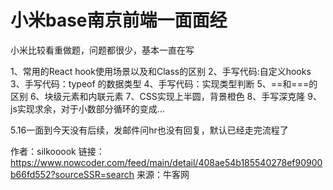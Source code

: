 # 小米base南京前端一面面经

小米比较看重做题，问题都很少，基本一直在写

1、常用的React hook使用场景以及和Class的区别
2、手写代码:自定义hooks
3、手写代码：typeof 的数据类型
4、手写代码：实现类型判断
5、==和===的区别
6、块级元素和内联元素
7、CSS实现上半圆，背景橙色
8、手写深克隆
9、js实现求余，对于小数部分循环的变成...

5.16一面到今天没有后续，发邮件问hr也没有回复，默认已经走完流程了

作者：silkooook
链接：https://www.nowcoder.com/feed/main/detail/408ae54b185540278ef90900b66fd552?sourceSSR=search
来源：牛客网